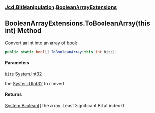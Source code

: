 ### [Jcd.BitManipulation](Jcd.BitManipulation.md 'Jcd.BitManipulation').[BooleanArrayExtensions](Jcd.BitManipulation.BooleanArrayExtensions.md 'Jcd.BitManipulation.BooleanArrayExtensions')

## BooleanArrayExtensions.ToBooleanArray(this int) Method

Convert an int into an array of bools

```csharp
public static bool[] ToBooleanArray(this int bits);
```
#### Parameters

<a name='Jcd.BitManipulation.BooleanArrayExtensions.ToBooleanArray(thisint).bits'></a>

`bits` [System.Int32](https://docs.microsoft.com/en-us/dotnet/api/System.Int32 'System.Int32')

the [System.UInt32](https://docs.microsoft.com/en-us/dotnet/api/System.UInt32 'System.UInt32') to convert

#### Returns

[System.Boolean](https://docs.microsoft.com/en-us/dotnet/api/System.Boolean 'System.Boolean')[[]](https://docs.microsoft.com/en-us/dotnet/api/System.Array 'System.Array')
the array. Least Significant Bit at index 0
